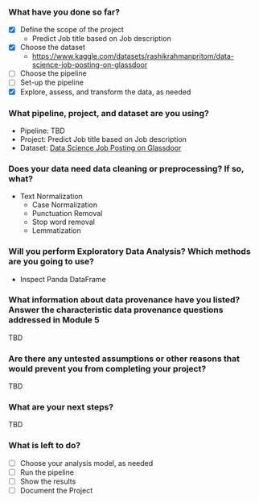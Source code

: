 ### What have you done so far?
- [x] Define the scope of the project
  - Predict Job title based on Job description
- [x] Choose the dataset
  - https://www.kaggle.com/datasets/rashikrahmanpritom/data-science-job-posting-on-glassdoor
- [ ] Choose the pipeline
- [ ] Set-up the pipeline
- [x] Explore, assess, and transform the data, as needed

### What pipeline, project, and dataset are you using?

* Pipeline: TBD
* Project: Predict Job title based on Job description
* Dataset: [Data Science Job Posting on Glassdoor](https://www.kaggle.com/datasets/rashikrahmanpritom/data-science-job-posting-on-glassdoor)

### Does your data need data cleaning or preprocessing? If so, what?
* Text Normalization
  * Case Normalization
  * Punctuation Removal
  * Stop word removal
  * Lemmatization
  
### Will you perform Exploratory Data Analysis? Which methods are you going to use?
* Inspect Panda DataFrame

### What information about data provenance have you listed? Answer the characteristic data provenance questions addressed in Module 5
TBD

### Are there any untested assumptions or other reasons that would prevent you from completing your project?
TBD

### What are your next steps?
TBD

### What is left to do?
- [ ] Choose your analysis model, as needed
- [ ] Run the pipeline
- [ ] Show the results
- [ ] Document the Project
